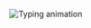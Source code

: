 <center>
  <p align = center>
    <img src="https://readme-typing-svg.demolab.com?font=Fira+Code&pause=1000&color=00FF00&width=435&lines=Hello%2C+I+am+Mehrubon" alt="Typing animation" />
  </p>
</center>
<!--
**mehruboni-nabii/mehruboni-nabii** is a ✨ _special_ ✨ repository because its `README.md` (this file) appears on your GitHub profile.

Here are some ideas to get you started:

- 🔭 I’m currently working on ...
- 🌱 I’m currently learning ...
- 👯 I’m looking to collaborate on ...
- 🤔 I’m looking for help with ...
- 💬 Ask me about ...
- 📫 How to reach me: ...
- 😄 Pronouns: ...
- ⚡ Fun fact: ...
-->
